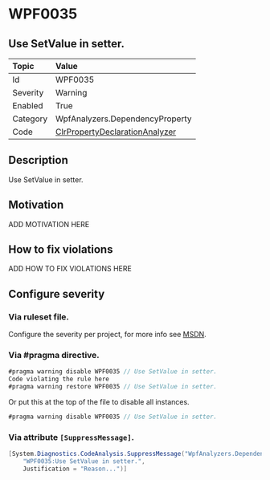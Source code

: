 # WPF0035
## Use SetValue in setter.

| Topic    | Value
| :--      | :--
| Id       | WPF0035
| Severity | Warning
| Enabled  | True
| Category | WpfAnalyzers.DependencyProperty
| Code     | [ClrPropertyDeclarationAnalyzer](https://github.com/DotNetAnalyzers/WpfAnalyzers/blob/master/WpfAnalyzers/Analyzers/ClrPropertyDeclarationAnalyzer.cs)

## Description

Use SetValue in setter.

## Motivation

ADD MOTIVATION HERE

## How to fix violations

ADD HOW TO FIX VIOLATIONS HERE

<!-- start generated config severity -->
## Configure severity

### Via ruleset file.

Configure the severity per project, for more info see [MSDN](https://msdn.microsoft.com/en-us/library/dd264949.aspx).

### Via #pragma directive.
```C#
#pragma warning disable WPF0035 // Use SetValue in setter.
Code violating the rule here
#pragma warning restore WPF0035 // Use SetValue in setter.
```

Or put this at the top of the file to disable all instances.
```C#
#pragma warning disable WPF0035 // Use SetValue in setter.
```

### Via attribute `[SuppressMessage]`.

```C#
[System.Diagnostics.CodeAnalysis.SuppressMessage("WpfAnalyzers.DependencyProperty", 
    "WPF0035:Use SetValue in setter.", 
    Justification = "Reason...")]
```
<!-- end generated config severity -->